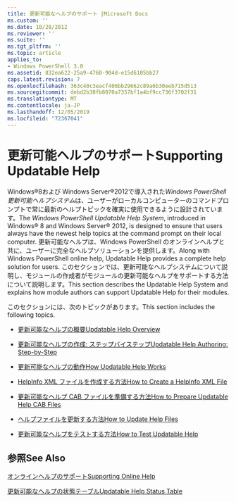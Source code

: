 ```yaml
---
title: 更新可能なヘルプのサポート |Microsoft Docs
ms.custom: ''
ms.date: 10/28/2012
ms.reviewer: ''
ms.suite: ''
ms.tgt_pltfrm: ''
ms.topic: article
applies_to:
- Windows PowerShell 3.0
ms.assetid: 832ea622-25a9-4760-904d-e15d6105bb27
caps.latest.revision: 7
ms.openlocfilehash: 363c40c3eacf406bb29662c89a6b30eeb715d513
ms.sourcegitcommit: debd2b38fb8070a7357bf1a4bf9cc736f3702f31
ms.translationtype: MT
ms.contentlocale: ja-JP
ms.lasthandoff: 12/05/2019
ms.locfileid: "72367041"
---
```

# <a name="supporting-updatable-help"></a><span data-ttu-id="6430b-102">更新可能ヘルプのサポート</span><span class="sxs-lookup"><span data-stu-id="6430b-102">Supporting Updatable Help</span></span>

<span data-ttu-id="6430b-103">Windows®8および Windows Server®2012で導入された*Windows PowerShell 更新可能ヘルプシステム*は、ユーザーがローカルコンピューターのコマンドプロンプトで常に最新のヘルプトピックを確実に使用できるように設計されています。</span><span class="sxs-lookup"><span data-stu-id="6430b-103">The *Windows PowerShell Updatable Help System*, introduced in Windows® 8 and Windows Server® 2012, is designed to ensure that users always have the newest help topics at the command prompt on their local computer.</span></span> <span data-ttu-id="6430b-104">更新可能なヘルプは、Windows PowerShell のオンラインヘルプと共に、ユーザーに完全なヘルプソリューションを提供します。</span><span class="sxs-lookup"><span data-stu-id="6430b-104">Along with Windows PowerShell online help, Updatable Help provides a complete help solution for users.</span></span> <span data-ttu-id="6430b-105">このセクションでは、更新可能なヘルプシステムについて説明し、モジュールの作成者がモジュールの更新可能なヘルプをサポートする方法について説明します。</span><span class="sxs-lookup"><span data-stu-id="6430b-105">This section describes the Updatable Help System and explains how module authors can support Updatable Help for their modules.</span></span>

<span data-ttu-id="6430b-106">このセクションには、次のトピックがあります。</span><span class="sxs-lookup"><span data-stu-id="6430b-106">This section includes the following topics.</span></span>

- [<span data-ttu-id="6430b-107">更新可能なヘルプの概要</span><span class="sxs-lookup"><span data-stu-id="6430b-107">Updatable Help Overview</span></span>](./updatable-help-overview.md)

- [<span data-ttu-id="6430b-108">更新可能なヘルプの作成: ステップバイステップ</span><span class="sxs-lookup"><span data-stu-id="6430b-108">Updatable Help Authoring: Step-by-Step</span></span>](./updatable-help-authoring-step-by-step.md)

- [<span data-ttu-id="6430b-109">更新可能なヘルプの動作</span><span class="sxs-lookup"><span data-stu-id="6430b-109">How Updatable Help Works</span></span>](./how-updatable-help-works.md)

- [<span data-ttu-id="6430b-110">HelpInfo XML ファイルを作成する方法</span><span class="sxs-lookup"><span data-stu-id="6430b-110">How to Create a HelpInfo XML File</span></span>](./how-to-create-a-helpinfo-xml-file.md)

- [<span data-ttu-id="6430b-111">更新可能なヘルプ CAB ファイルを準備する方法</span><span class="sxs-lookup"><span data-stu-id="6430b-111">How to Prepare Updatable Help CAB Files</span></span>](./how-to-prepare-updatable-help-cab-files.md)

- [<span data-ttu-id="6430b-112">ヘルプファイルを更新する方法</span><span class="sxs-lookup"><span data-stu-id="6430b-112">How to Update Help Files</span></span>](./how-to-update-help-files.md)

- [<span data-ttu-id="6430b-113">更新可能なヘルプをテストする方法</span><span class="sxs-lookup"><span data-stu-id="6430b-113">How to Test Updatable Help</span></span>](./how-to-test-updatable-help.md)

## <a name="see-also"></a><span data-ttu-id="6430b-114">参照</span><span class="sxs-lookup"><span data-stu-id="6430b-114">See Also</span></span>

[<span data-ttu-id="6430b-115">オンラインヘルプのサポート</span><span class="sxs-lookup"><span data-stu-id="6430b-115">Supporting Online Help</span></span>](./supporting-online-help.md)

[<span data-ttu-id="6430b-116">更新可能なヘルプの状態テーブル</span><span class="sxs-lookup"><span data-stu-id="6430b-116">Updatable Help Status Table</span></span>](https://www.microsoft.com/en-us/itpro/windows)